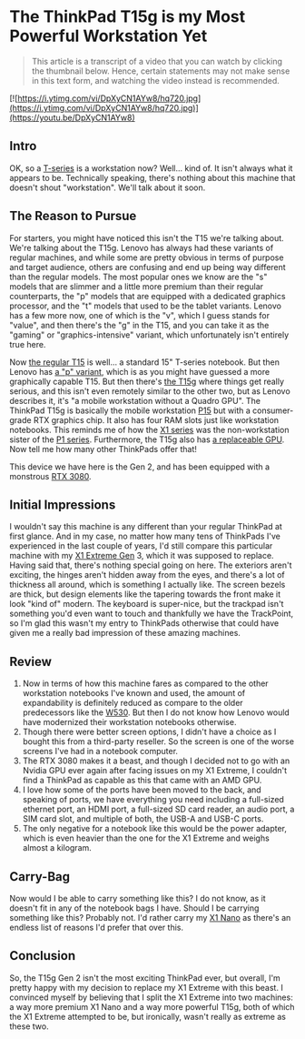 # The ThinkPad T15g is my Most Powerful Workstation Yet

> This article is a transcript of a video that you can watch by clicking the thumbnail below. Hence, certain statements may not make sense in this text form, and watching the video instead is recommended.

[![https://i.ytimg.com/vi/DpXyCN1AYw8/hq720.jpg](https://i.ytimg.com/vi/DpXyCN1AYw8/hq720.jpg)](https://youtu.be/DpXyCN1AYw8)

## Intro

OK, so a [T-series](https://en.wikipedia.org/wiki/ThinkPad_T_series) is a workstation now? Well... kind of. It isn't always what it appears to be. Technically speaking, there's nothing about this machine that doesn't shout "workstation". We'll talk about it soon.

## The Reason to Pursue

For starters, you might have noticed this isn't the T15 we're talking about. We're talking about the T15g. Lenovo has always had these variants of regular machines, and while some are pretty obvious in terms of purpose and target audience, others are confusing and end up being way different than the regular models. The most popular ones we know are the "s" models that are slimmer and a little more premium than their regular counterparts, the "p" models that are equipped with a dedicated graphics processor, and the "t" models that used to be the tablet variants. Lenovo has a few more now, one of which is the "v", which I guess stands for "value", and then there's the "g" in the T15, and you can take it as the "gaming" or "graphics-intensive" variant, which unfortunately isn't entirely true here.

Now [the regular T15](https://www.notebookcheck.net/Lenovo-ThinkPad-T15-Gen-1-Laptop-Review-Foiled-by-lack-of-AMD-option.482531.0.html) is well… a standard 15" T-series notebook. But then Lenovo has [a "p" variant](https://www.notebookcheck.net/Lenovo-ThinkPad-T15p-Gen-1-laptop-review-Powerful-but-inefficient.520038.0.html#toc-1), which is as you might have guessed a more graphically capable T15. But then there's [the T15g](https://www.notebookcheck.net/Lenovo-ThinkPad-T15g-Laptop-Review-A-Gaming-ThinkPad-or-a-mobile-workstation.526123.0.html) where things get really serious, and this isn't even remotely similar to the other two, but as Lenovo describes it, it's "a mobile workstation without a Quadro GPU". The ThinkPad T15g is basically the mobile workstation [P15](https://www.lenovo.com/us/en/p/laptops/thinkpad/thinkpadp/thinkpad-p15-mobile-workstation/22wsp15p5n1) but with a consumer-grade RTX graphics chip. It also has four RAM slots just like workstation notebooks. This reminds me of how the [X1 series](https://www.lenovo.com/us/en/c/laptops/thinkpad/thinkpadx1/) was the non-workstation sister of the [P1 series](https://www.lenovo.com/us/en/c/laptops/thinkpad/thinkpadp/). Furthermore, the T15g also has [a replaceable GPU](https://www.reddit.com/r/thinkpad/comments/pa4k27/comment/ha4m3xb). Now tell me how many other ThinkPads offer that!

This device we have here is the Gen 2, and has been equipped with a monstrous [RTX 3080](https://www.nvidia.com/en-us/geforce/graphics-cards/30-series/rtx-3080-3080ti/).

## Initial Impressions

I wouldn't say this machine is any different than your regular ThinkPad at first glance. And in my case, no matter how many tens of ThinkPads I've experienced in the last couple of years, I'd still compare this particular machine with my [X1 Extreme Gen](https://www.lenovo.com/us/en/p/laptops/thinkpad/thinkpadx1/thinkpad-x1-extreme-gen-3/22tp2x1x1e3) 3, which it was supposed to replace. Having said that, there's nothing special going on here. The exteriors aren't exciting, the hinges aren't hidden away from the eyes, and there's a lot of thickness all around, which is something I actually like. The screen bezels are thick, but design elements like the tapering towards the front make it look "kind of" modern. The keyboard is super-nice, but the trackpad isn't something you'd even want to touch and thankfully we have the TrackPoint, so I'm glad this wasn't my entry to ThinkPads otherwise that could have given me a really bad impression of these amazing machines.

## Review

1. Now in terms of how this machine fares as compared to the other workstation notebooks I've known and used, the amount of expandability is definitely reduced as compare to the older predecessors like the [W530](https://www.notebookcheck.net/Review-Lenovo-ThinkPad-W530-N1K43GE-Notebook.80062.0.html). But then I do not know how Lenovo would have modernized their workstation notebooks otherwise.
2. Though there were better screen options, I didn't have a choice as I bought this from a third-party reseller. So the screen is one of the worse screens I've had in a notebook computer.
3. The RTX 3080 makes it a beast, and though I decided not to go with an Nvidia GPU ever again after facing issues on my X1 Extreme, I couldn't find a ThinkPad as capable as this that came with an AMD GPU.
4. I love how some of the ports have been moved to the back, and speaking of ports, we have everything you need including a full-sized ethernet port, an HDMI port, a full-sized SD card reader, an audio port, a SIM card slot, and multiple of both, the USB-A and USB-C ports.
5. The only negative for a notebook like this would be the power adapter, which is even heavier than the one for the X1 Extreme and weighs almost a kilogram.

## Carry-Bag

Now would I be able to carry something like this? I do not know, as it doesn't fit in any of the notebook bags I have. Should I be carrying something like this? Probably not. I'd rather carry my [X1 Nano](https://www.lenovo.com/us/en/p/laptops/thinkpad/thinkpadx1/thinkpad-x1-nano/22tp2x1x1n1) as there's an endless list of reasons I'd prefer that over this.

## Conclusion

So, the T15g Gen 2 isn't the most exciting ThinkPad ever, but overall, I'm pretty happy with my decision to replace my X1 Extreme with this beast. I convinced myself by believing that I split the X1 Extreme into two machines: a way more premium X1 Nano and a way more powerful T15g, both of which the X1 Extreme attempted to be, but ironically, wasn't really as extreme as these two.
